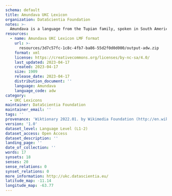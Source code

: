 ```yaml
---
schema: default
title: Amundava UKC Lexicon
organization: DataScientia Foundation
notes: >-
  Amundava is a language from the Tupian family, spoken in South America. The UKC Lexicon of Amundava is represented as a lexico-semantic network. It consists of words, word senses, synsets, as well as sense-level and synset-level relationships.
resources:
  - name: Amundava UKC Lexicon LMF format
    url: >-
      resources/3d7c57fc-1c8c-4fb7-ba86-55d2f0d0d000/output-adw.zip
    format: xml
    license: https://creativecommons.org/licenses/by-nc-sa/4.0/
    last_updated: 2023-04-17
    created: 2023-04-17
    size: 1909
    release_date: 2023-04-17
    distribution_document: ''
    language: Amundava
    language_code: adw
category:
  - UKC Lexicons
maintainer: DataScientia Foundation
maintainer_email: ''
tags: ''
provenance: 'Wiktionary 2022.01. by Wikimedia Foundation (http://en.wiktionary.org); CogNet 2.1 by Khuyagbaatar Batsuren, National University of Mongolia (http://cognet.ukc.disi.unitn.it); Native Languages of the Americas 2021.11. by Laura Redish and Orrin Lewis (http://www.native-languages.org); Princeton WordNet 2.1 by Princeton University (https://wordnet.princeton.edu)'
version: '1.0'
dataset_level: Language Level (L1-2)
dataset_access: Open Access
dataset_description: ''
landing_page: ''
date_of_collection: ''
words: 17
synsets: 18
senses: 20
sense_relations: 0
synset_relations: 0
more_information: http://ukc.datascientia.eu/
latitude_map: -11.14
longitude_map: -63.77
---
```

